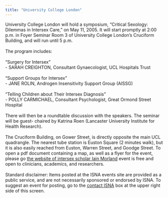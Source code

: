 ```yaml
---
title: "University College London"
---
```


University College London will hold a symposium, &#8220;Critical Sexology: Dilemmas in Intersex Care,&#8221; on May 11, 2005. It will start promptly at 2:00 p.m. in Foyer Seminar Room 3 of University College London&#8217;s Cruciform Building, and will run until 5 p.m.<br><br>The program includes:<br><br>&#8220;Surgery for Intersex&#8221;<br>- <span class="caps">SARAH</span> <span class="caps">CREIGHTON</span>, Consultant Gynaecologist, <span class="caps">UCL</span> Hospitals Trust<br><br>&#8220;Support Groups for Intersex&#8221;<br>- <span class="caps">JANE</span> <span class="caps">ROLIN</span>, Androgen Insensitivity Support Group (<span class="caps">AISSG</span>)<br><br>&#8220;Telling Children about Their Intersex Diagnosis&#8221;<br>- <span class="caps">POLLY</span> <span class="caps">CARMICHAEL</span>, Consultant Psychologist, Great Ormond Street Hospital<br><br>There will then be a roundtable discussion with the speakers. The seminar will be guest- chaired by Katrina Roen (Lancaster University Institute for Health Research).<br><br>The Cruciform Building, on Gower Street, is directly opposite the main <span class="caps">UCL</span> quadrangle. The nearest tube station is Euston Square (2 minutes walk), but it is also easily reached from Euston, Warren Street, and Goodge Street. To open a pdf document containing a map, as well as a flyer for the event, please go [the website of intersex scholar Iain Morland][1] event is free and open to clinicians, academics, and researchers.<br><br>Standard disclaimer: Items posted at the <span class="caps">ISNA</span> events site are provided as a public service, and are not necessarily sponsored or endorsed by <span class="caps">ISNA</span>. To suggest an event for posting, go to the [contact <span class="caps">ISNA</span>][2] box at the upper right side of this screen.

 [1]: http://freespace.virgin.net/iain.morland/public/Dilemmas.pdf.This
 [2]: /about/contact
